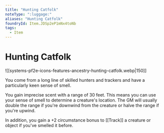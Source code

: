 ```yaml
---
title: "Hunting Catfolk"
noteType: ":luggage:"
aliases: "Hunting Catfolk"
foundryId: Item.JDSp2eP1mNx4toNb
tags:
  - Item
---
```


# Hunting Catfolk
![[systems-pf2e-icons-features-ancestry-hunting-catfolk.webp|150]]

You come from a long line of skilled hunters and trackers and have a particularly keen sense of smell.

You gain imprecise scent with a range of 30 feet. This means you can use your sense of smell to determine a creature's location. The GM will usually double the range if you're downwind from the creature or halve the range if you're upwind.

In addition, you gain a +2 circumstance bonus to [[Track]] a creature or object if you've smelled it before.
